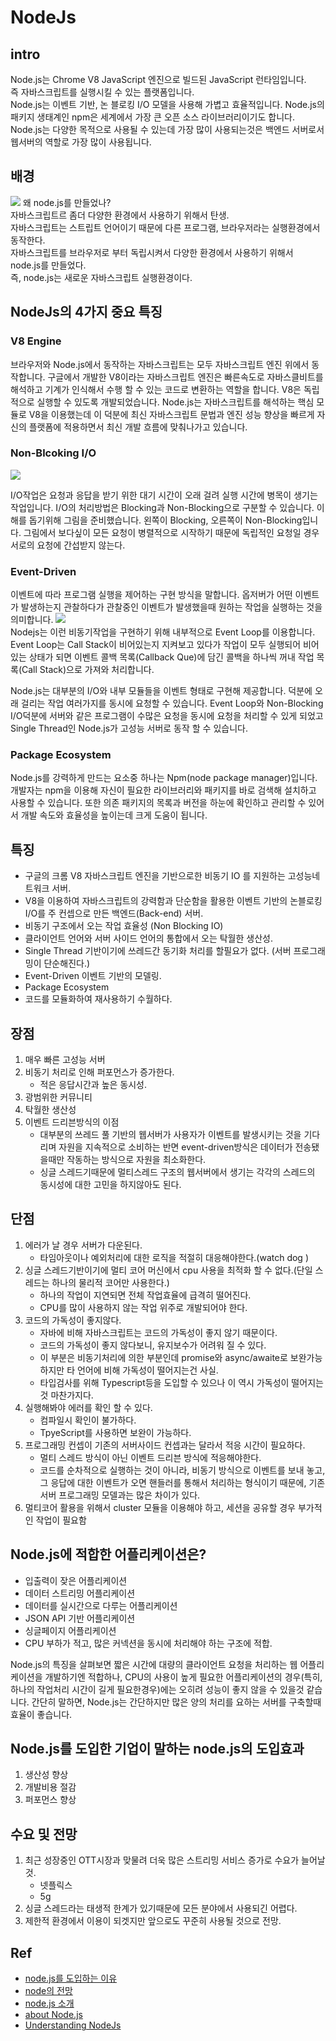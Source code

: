# NodeJs

## intro
Node.js는 Chrome V8 JavaScript 엔진으로 빌드된 JavaScript 런타임입니다.  
즉 자바스크립트를 실행시킬 수 있는 플랫폼입니다.  
Node.js는 이벤트 기반, 논 블로킹 I/O 모델을 사용해 가볍고 효율적입니다. Node.js의 패키지 생태계인 npm은 세계에서 가장 큰 오픈 소스 라이브러리이기도 합니다.  
Node.js는 다양한 목적으로 사용될 수 있는데 가장 많이 사용되는것은 백엔드 서버로서 웹서버의 역할로 가장 많이 사용됩니다.


## 배경
![](../resource/img/nodeJs/howOrganizationsuseNodeJs.png)
왜 node.js를 만들었나?  
자바스크립트르 좀더 다양한 환경에서 사용하기 위해서 탄생.  
자바스크립트는 스트립트 언어이기 때문에 다른 프로그램, 브라우저라는 실행환경에서 동작한다.  
자바스크립트를 브라우저로 부터 독립시켜서 다양한 환경에서 사용하기 위해서 node.js를 만들었다.  
즉, node.js는 새로운 자바스크립트 실행환경이다.


## NodeJs의 4가지 중요 특징
### V8 Engine
브라우저와 Node.js에서 동작하는 자바스크립트는 모두 자바스크립트 엔진 위에서 동작합니다. 구글에서 개발한 V8이라는 자바스크립트 엔진은 빠른속도로 자바스클비트를 해석하고 기계가 인식해서 수행 할 수 있는 코드로 변환하는 역할을 합니다. V8은 독립적으로 실행할 수 있도록 개발되었습니다. Node.js는 자바스크립트를 해석하는 핵심 모듈로 V8을 이용했는데 이 덕분에 최신 자바스크립트 문법과 엔진 성능 향상을 빠르게 자신의 플랫폼에 적용하면서 최신 개발 흐름에 맞춰나가고 있습니다.

### Non-Blcoking I/O

![](/resource/img/nodeJs/whatIsNonBlocking.png)

I/O작업은 요청과 응답을 받기 위한 대기 시간이 오래 걸려 실행 시간에 병목이 생기는 작업입니다. I/O의 처리방법은 Blocking과 Non-Blocking으로 구분할 수 있습니다. 이해를 돕기위해 그림을 준비했습니다. 왼쪽이 Blocking, 오른쪽이 Non-Blocking입니다. 그림에서 보다싶이 모든 요청이 병렬적으로 시작하기 때문에 독립적인 요청일 경우 서로의 요청에 간섭받지 않는다.


### Event-Driven
이벤트에 따라 프로그램 실행을 제어하는 구현 방식을 말합니다. 옵저버가 어떤 이벤트가 발생하는지 관찰하다가 관찰중인 이벤트가 발생했을때 원하는 작업을 실행하는 것을 의미합니다.
![](/resource/img/nodeJs/nodeEventLoop.png)   
Nodejs는 이런 비동기작업을 구현하기 위해 내부적으로 Event Loop를 이용합니다. Event Loop는 Call Stack이 비어있는지 지켜보고 있다가 작업이 모두 실행되어 비어 있는 상태가 되면 이벤트 콜백 목록(Callback Que)에 담긴 콜백을 하나씩 꺼내 작업 목록(Call Stack)으로 가져와 처리합니다.  

Node.js는 대부분의 I/O와 내부 모듈들을 이벤트 형태로 구현해 제공합니다. 덕분에 오래 걸리는 작업 여러가지를 동시에 요청할 수 있습니다. Event Loop와 Non-Blocking I/O덕분에 서버와 같은 프로그램이 수많은 요청을 동시에 요청을 처리할 수 있게 되었고 Single Thread인 Node.js가 고성능 서버로 동작 할 수 있습니다.


### Package Ecosystem
Node.js를 강력하게 만드는 요소중 하나는 Npm(node package manager)입니다. 개발자는 npm을 이용해 자신이 필요한 라이브러리와 패키지를 바로 검색해 설치하고 사용할 수 있습니다. 또한 의존 패키지의 목록과 버전을 하눈에 확인하고 관리할 수 있어서 개발 속도와 효율성을 높이는데 크게 도움이 됩니다.



## 특징
- 구글의 크롬 V8 자바스크립트 엔진을 기반으로한 비동기 IO 를 지원하는 고성능네트워크 서버.
- V8을 이용하여 자바스크립트의 강력함과 단순함을 활용한 이벤트 기반의 논블로킹 I/O를 주 컨셉으로 만든 백엔드(Back-end)  서버.
- 비동기 구조에서 오는 작업 효율성 (Non Blocking IO)
- 클라이언트 언어와 서버 사이드 언어의 통합에서 오는 탁월한 생산성.
- Single Thread 기반이기에 쓰레드간 동기화 처리를 할필요가 없다. (서버 프로그래밍이 단순해진다.)
- Event-Driven 이벤트 기반의 모델링.
- Package Ecosystem 
- 코드를 모듈화하여 재사용하기 수월하다.


##  장점
1. 매우 빠른 고성능 서버
2. 비동기 처리로 인해 퍼포먼스가 증가한다.
    - 적은 응답시간과 높은 동시성.
3. 광범위한 커뮤니티
4.  탁월한 생산성
5. 이벤트 드리븐방식의 이점
    - 대부분의 쓰레드 풀 기반의 웹서버가 사용자가 이벤트를 발생시키는 것을 기다리며 자원을 지속적으로 소비하는 반면 event-driven방식은 데이터가 전송됐을때만 작동하는 방식으로 자원을 최소화한다.
    - 싱글 스레드기때문에 멀티스레드 구조의 웹서버에서 생기는 각각의 스레드의 동시성에 대한 고민을 하지않아도 된다.

## 단점 
1. 에러가 날 경우 서버가 다운된다.
    - 타임아웃이나 예외처리에 대한 로직을 적절히 대응해야한다.(watch dog )
2. 싱글 스레드기반이기에 멀티 코어 머신에서 cpu 사용을 최적화 할 수 없다.(단일 스레드는 하나의 물리적 코어만 사용한다.)
    - 하나의 작업이 지연되면 전체 작업효율에 급격히 떨어진다.
    - CPU를 많이 사용하지 않는 작업 위주로 개발되어야 한다.
3. 코드의 가독성이 좋지않다. 
    - 자바에 비해 자바스크립트는 코드의 가독성이 좋지 않기 때문이다.
    - 코드의 가독성이 좋지 않다보니, 유지보수가 어려워 질 수 있다.
    - 이 부분은 비동기처리에 의한 부분인데 promise와 async/awaite로 보완가능하지만 타 언어에 비해 가독성이 떨어지는건 사실.
    - 타입검사를 위해 Typescript등을 도입할 수 있으나 이 역시 가독성이 떨어지는것 마찬가지다.
4. 실행해봐야 에러를 확인 할 수 있다.
    - 컴파일시 확인이 불가하다.
    - TpyeScript를 사용하면 보완이 가능하다.
5. 프로그래밍 컨셉이 기존의 서버사이드 컨셉과는 달라서 적응 시간이 필요하다. 
    - 멀티 스레드 방식이 아닌 이벤트 드리븐 방식에 적응해야한다.
    - 코드를 순차적으로 실행하는 것이 아니라, 비동기 방식으로 이벤트를 보내 놓고, 그 응답에 대한 이벤트가 오면 핸들러를 통해서 처리하는 형식이기 때문에, 기존 서버 프로그래밍 모델과는 많은 차이가 있다.
6. 멀티코어 활용을 위해서 cluster 모듈을 이용해야 하고, 세션을 공유할 경우 부가적인 작업이 필요함



## Node.js에 적합한 어플리케이션은?
- 입출력이 잦은 어플리케이션
- 데이터 스트리밍 어플리케이션
- 데이터를 실시간으로 다루는 어플리케이션
- JSON API 기반 어플리케이션  
- 싱글페이지 어플리케이션
- CPU 부하가 적고, 많은 커넥션을 동시에 처리해야 하는 구조에 적합.

Node.js의 특징을 살펴보면 짧은 시간에 대량의 클라이언트 요청을 처리하는 웹 어플리케이션을 개발하기엔 적합하나, CPU의 사용이 높게 필요한 어플리케이션의 경우(특히, 하나의 작업처리 시간이 길게 필요한경우)에는 오히려 성능이 좋지 않을 수 있을것 같습니다.
간단히 말하면, Node.js는 간단하지만 많은 양의 처리를 요하는 서버를 구축할때 효율이 좋습니다.


## Node.js를 도입한 기업이 말하는 node.js의 도입효과
1. 생산성 향상
2. 개발비용 절감
3. 퍼포먼스 향상

 

## 수요 및 전망
1. 최근 성장중인 OTT시장과 맞물려 더욱 많은 스트리밍 서비스 증가로 수요가 늘어날것.
    - 넷플릭스
    - 5g
2. 싱글 스레드라는 태생적 한계가 있기때문에 모든 분야에서 사용되긴 어렵다.
3. 제한적 환경에서 이용이 되겟지만 앞으로도 꾸준히 사용될 것으로 전망.




## Ref
- [node.js를 도입하는 이유](https://d2.naver.com/helloworld/4994500)
- [node의 전망](https://d2.naver.com/helloworld/7700312)
- [node.js 소개](http://sblog.netraweb.com/node-js-%EA%B0%95%EC%A2%8C-node-js-%EB%9E%80-%EA%B0%9C%EB%85%90%EA%B3%BC-%EC%86%8C%EA%B0%9C/)
- [about Node.js](https://huni.org/node-js%EC%97%90-%EB%8C%80%ED%95%98%EC%97%AC-48d0a5af438b)
- [Understanding NodeJs](https://programmingsummaries.tistory.com/328?category=604662)
